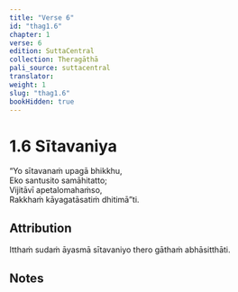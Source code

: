 ```yaml
---
title: "Verse 6"
id: "thag1.6"
chapter: 1
verse: 6
edition: SuttaCentral
collection: Theragāthā
pali_source: suttacentral
translator: 
weight: 1
slug: "thag1.6"
bookHidden: true
---
```


# 1.6 Sītavaniya

“Yo sītavanaṁ upagā bhikkhu,  
Eko santusito samāhitatto;  
Vijitāvī apetalomahaṁso,  
Rakkhaṁ kāyagatāsatiṁ dhitimā”ti.  

## Attribution

Itthaṁ sudaṁ āyasmā sītavaniyo thero gāthaṁ abhāsitthāti.

## Notes